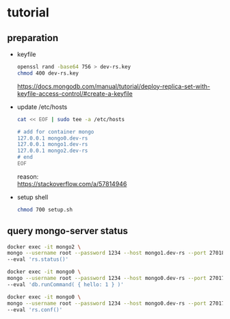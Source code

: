 # tutorial

## preparation

- keyfile

  ```bash
  openssl rand -base64 756 > dev-rs.key
  chmod 400 dev-rs.key
  ```

  <https://docs.mongodb.com/manual/tutorial/deploy-replica-set-with-keyfile-access-control/#create-a-keyfile>

- update /etc/hosts

  ```bash
  cat << EOF | sudo tee -a /etc/hosts

  # add for container mongo
  127.0.0.1 mongo0.dev-rs
  127.0.0.1 mongo1.dev-rs
  127.0.0.1 mongo2.dev-rs
  # end
  EOF
  ```

  reason:  
  <https://stackoverflow.com/a/57814946>

- setup shell

  ```bash
  chmod 700 setup.sh
  ```

## query mongo-server status

```bash
docker exec -it mongo2 \
mongo --username root --password 1234 --host mongo1.dev-rs --port 27018 \
--eval 'rs.status()'

docker exec -it mongo0 \
mongo --username root --password 1234 --host mongo0.dev-rs --port 27017 \
--eval 'db.runCommand( { hello: 1 } )'

docker exec -it mongo0 \
mongo --username root --password 1234 --host mongo0.dev-rs --port 27017 \
--eval 'rs.conf()'
```
